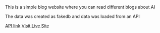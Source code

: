 <p>This is a simple blog website where you can read different blogs about AI</p>
<p>The data was created as fakedb and data was loaded from an API</p>
<a href="https://openapi.programming-hero.com/api/ai/tools" target="_blank">API link</a>
<a href="https://rahataust131.github.io/ai-universe-mini-blog-site/" target="_blank" >Visit Live Site</a> 
